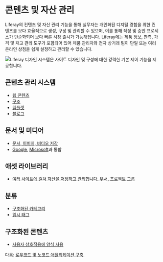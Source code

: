 # 콘텐츠 및 자산 관리

Liferay의 컨텐츠 및 자산 관리 기능을 통해 실무자는 개인화된 디지털 경험을 위한 컨텐츠를 보다 효율적으로 생성, 구성 및 관리할 수 있으며, 이를 통해 작성 및 승인 프로세스가 단순화되어 보다 빠른 시장 출시가 가능해집니다. Liferay에는 제품 정보, 판촉, 가격 및 재고 관리 도구가 포함되어 있어 제품 관리자와 전자 상거래 팀이 단일 또는 여러 온라인 상점을 쉽게 설정하고 관리할 수 있습니다.

![Liferay 디자인 시스템은 사이트 디자인 및 구성에 대한 강력한 기본 제어 기능을 제공합니다.](./content-and-asset-management/images/01.png)

## 콘텐츠 관리 시스템

* [웹 콘텐츠](https://learn.liferay.com/w/dxp/content-authoring-and-management/web-content)
* [구조](https://learn.liferay.com/w/dxp/content-authoring-and-management/web-content/web-content-structures)
* [템플렛](https://learn.liferay.com/w/dxp/content-authoring-and-management/web-content/web-content-templates)
* [블로그](https://learn.liferay.com/w/dxp/content-authoring-and-management/blogs)

## 문서 및 미디어

* [문서, 이미지, 비디오 저장](https://learn.liferay.com/w/dxp/content-authoring-and-management/documents-and-media)
* [Google](https://learn.liferay.com/w/dxp/content-authoring-and-management/documents-and-media/devops/google-drive-integration), [Microsoft](https://learn.liferay.com/w/dxp/content-authoring-and-management/documents-and-media/devops/sharepoint-integration)과 통합

## 애셋 라이브러리

* [여러 사이트에 걸쳐 자산을 저장하고 관리합니다. 부서, 프로젝트 그룹](https://learn.liferay.com/w/dxp/content-authoring-and-management/asset-libraries/asset-libraries-overview)

## 분류

* [구조화된 카테고리](https://learn.liferay.com/w/dxp/content-authoring-and-management/tags-and-categories/organizing-content-with-categories-and-tags)
* [임시 태그](https://learn.liferay.com/w/dxp/content-authoring-and-management/tags-and-categories/tagging-content-and-managing-tags)

## 구조화된 콘텐츠

* [사용자 상호작용에 양식 사용](https://learn.liferay.com/w/dxp/process-automation/forms/introduction-to-forms)

다음: [로우코드 및 노코드 애플리케이션 구축](./low-code-no-code-application-building.md).

